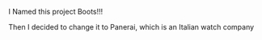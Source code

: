 I Named this project Boots!!!

Then I decided to change it to Panerai, which is an Italian watch company
